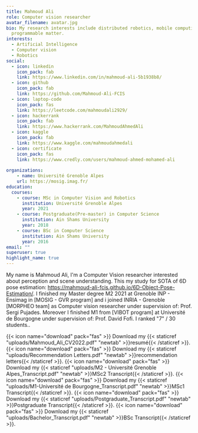 ```yaml
---
title: Mahmoud Ali
role: Computer vision researcher
avatar_filename: avatar.jpg
bio: My research interests include distributed robotics, mobile computing and
  programmable matter.
interests:
  - Artificial Intelligence
  - Computer vision
  - Robotics
social:
  - icon: linkedin
    icon_pack: fab
    link: https://www.linkedin.com/in/mahmoud-ali-5b1938b8/
  - icon: github
    icon_pack: fab
    link: https://github.com/Mahmoud-Ali-FCIS
  - icon: laptop-code
    icon_pack: fas
    link: https://leetcode.com/mahmoudali2929/
  - icon: hackerrank
    icon_pack: fab
    link: https://www.hackerrank.com/MahmoudAhmedAli
  - icon: kaggle
    icon_pack: fab
    link: https://www.kaggle.com/mahmoudahmedali
  - icon: certificate
    icon_pack: fas
    link: https://www.credly.com/users/mahmoud-ahmed-mohamed-ali
    
organizations:
    - name: Université Grenoble Alpes
    url: https://mosig.imag.fr/
education:
  courses:
    - course: MSc in Computer Vision and Robotics
      institution: Université Grenoble Alpes
      year: 2021
    - course: Postgraduate(Pre-master) in Computer Science
      institution: Ain Shams University
      year: 2018
    - course: BSc in Computer Science
      institution: Ain Shams University
      year: 2016
email: ""
superuser: true
highlight_name: true
---
```

My name is Mahmoud Ali, I'm a Computer Vision researcher
interested about perception and scene understanding. This my study for SOTA of 6D pose estimation: https://mahmoud-ali-fcis.github.io/6D-Object-Pose-Estimation/. I finished my Master degree M2 2021 at Grenoble INP - Ensimag in [MOSIG - GVR program] and i joined INRIA - Grenoble [MORPHEO team] as Computer vision researcher under supervision of: Prof. Sergi Pujades. Moreover I finished M1 from [VIBOT program] at Université de Bourgogne under supervision of: Prof. David Fofi. I ranked "7" / 30 students..

{{< icon name="download" pack="fas" >}} Download my {{< staticref "uploads/Mahmoud_Ali_CV2022.pdf" "newtab" >}}resumé{{< /staticref >}}.
{{< icon name="download" pack="fas" >}} Download my {{< staticref "uploads/Recommendation Letters.pdf" "newtab" >}}recommendation letters{{< /staticref >}}.
{{< icon name="download" pack="fas" >}} Download my {{< staticref "uploads/M2 - Université Grenoble Alpes_Transcript.pdf" "newtab" >}}MSc2 Transcript{{< /staticref >}}.
{{< icon name="download" pack="fas" >}} Download my {{< staticref "uploads/M1-Université de Bourgogne_Transcript.pdf" "newtab" >}}MSc1 Transcript{{< /staticref >}}.
{{< icon name="download" pack="fas" >}} Download my {{< staticref "uploads/Postgraduate_Transcript.pdf" "newtab" >}}Postgraduate Transcript{{< /staticref >}}.
{{< icon name="download" pack="fas" >}} Download my {{< staticref "uploads/Bachelor_Transcript.pdf" "newtab" >}}BSc Transcript{{< /staticref >}}.

